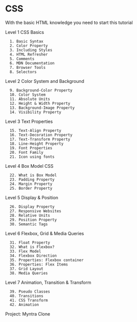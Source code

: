 # CSS
With the basic HTML knowledge you need to start this tutorial 


Level 1 CSS Basics

      1. Basic Syntax
      2. Color Property
      3. Including Styles
      4. HTML Refresher
      5. Comments
      6. MDN Documentation
      7. Browser Tools
      8. Selectors

Level 2 Color System and Background

      9. Background-Color Property
      10. Color System
      11. Absolute Units
      12. Height & Width Property
      13. Background-Image Property
      14. Visibility Property

Level 3 Text Properties

      15. Text-Align Property
      16. Text-Decoration Property
      17. Text-Transform Property
      18. Line-Height Property
      19. Font Properties
      20. Font Family
      21. Icon using fonts

Level 4 Box Model CSS

      22. What is Box Model
      23. Padding Property
      24. Margin Property
      25. Border Property
    
Level 5 Display & Position
      
      26. Display Property
      27. Responsive Websites
      28. Relative Units
      29. Position Property
      30. Semantic Tags

Level 6 Flexbox, Grid & Media Queries
      
      31. Float Property
      32. What is Flexbox?
      33. Flex Model
      34. Flexbox Direction
      35. Properties: Flexbox container
      36. Properties: Flex Items
      37. Grid Layout
      38. Media Queries

Level 7 Animation, Transition & Transform

      39. Pseudo Classes
      40. Transitions
      41. CSS Transform
      42. Animation

Project: Myntra Clone
